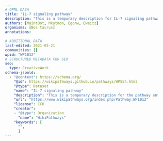 ```yaml
---
# GPML DATA
title: "IL-7 signaling pathway"
description: "This is a temporary description for IL-7 signaling pathway"
authors: [MaintBot, Mkutmon, Egonw, Eweitz]
organisms: [Bos taurus]
annotations:
  
# ADDITIONAL DATA
last-edited: 2021-05-21
communities: []
wpid: "WP1012"
# STRUCTURED METADATA FOR SEO
seo:
  type: CreativeWork
schema-jsonld:
  - "@context": https://schema.org/
    "@id": https://wikipathways.github.io/pathways/WP554.html
    "@type": Dataset
    "name": "IL-7 signaling pathway"
    "description": "This is a temporary description for the pathway entitled: IL-7 signaling pathway"
    "url": "https://www.wikipathways.org/index.php/Pathway:WP1012"
    "license": CC0
    "creator":
    - "@type": Organization
      "name": "WikiPathways"
    "keywords": [
      "",
      ]
---
```

